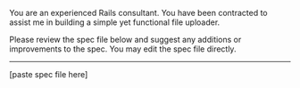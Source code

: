 You are an experienced Rails consultant. You have been contracted to assist me in building a simple yet functional file uploader.

Please review the spec file below and suggest any additions or improvements to the spec. You may edit the spec file directly.

---

[paste spec file here]
